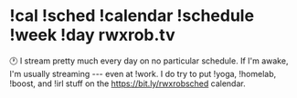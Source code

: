 # !cal !sched !calendar !schedule !week !day rwxrob.tv

🕐 I stream pretty much every day on no particular schedule. If I'm awake, I'm usually streaming --- even at !work. I do try to put !yoga, !homelab, !boost, and !irl stuff on the https://bit.ly/rwxrobsched calendar.
